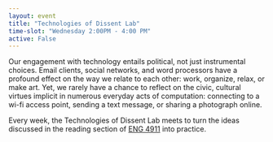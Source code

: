 ```yaml
---
layout: event
title: "Technologies of Dissent Lab"
time-slot: "Wednesday 2:00PM - 4:00 PM"
active: False
---
```


Our engagement with technology entails political, not just instrumental choices. Email clients, social networks, and word processors have a profound effect on the way we relate to each other: work, organize, relax, or make art. Yet, we rarely have a chance to reflect on the civic, cultural virtues implicit in numerous everyday acts of computation: connecting to a wi-fi access point, sending a text message, or sharing a photograph online.

Every week, the Technologies of Dissent Lab meets to turn the ideas discussed in the reading section of [ENG 4911](https://github.com/denten-courses/technologies-of-dissent/tree/master/2017-fall) into practice.